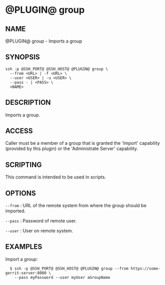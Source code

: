 @PLUGIN@ group
================

NAME
----
@PLUGIN@ group - Imports a group

SYNOPSIS
--------
```
ssh -p @SSH_PORT@ @SSH_HOST@ @PLUGIN@ group \
  --from <URL> | -f <URL> \
  --user <USER> | -u <USER> \
  --pass - | <PASS> \
  <NAME>
```

DESCRIPTION
-----------
Imports a group.

ACCESS
------
Caller must be a member of a group that is granted the 'Import'
capability (provided by this plugin) or the 'Administrate Server'
capability.

SCRIPTING
---------
This command is intended to be used in scripts.

OPTIONS
-------

`--from`
:	URL of the remote system from where the group should be imported.

`--pass`
:	Password of remote user.

`--user`
:	User on remote system.

EXAMPLES
--------
Import a group:

```
  $ ssh -p @SSH_PORT@ @SSH_HOST@ @PLUGIN@ group --from https://some-gerrit-server:8080 \
    --pass myPassword --user myUser aGroupName
```
